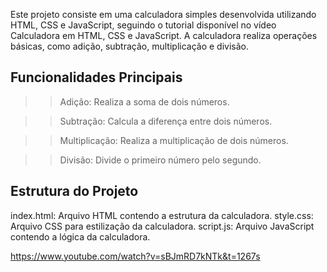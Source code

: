 Este projeto consiste em uma calculadora simples desenvolvida utilizando HTML, CSS e JavaScript, seguindo o tutorial disponível no vídeo Calculadora em HTML, CSS e JavaScript. A calculadora realiza operações básicas, como adição, subtração, multiplicação e divisão.

## Funcionalidades Principais
>> Adição: Realiza a soma de dois números.

>> Subtração: Calcula a diferença entre dois números.

>> Multiplicação: Realiza a multiplicação de dois números.

>> Divisão: Divide o primeiro número pelo segundo.

## Estrutura do Projeto
index.html: Arquivo HTML contendo a estrutura da calculadora.
style.css: Arquivo CSS para estilização da calculadora.
script.js: Arquivo JavaScript contendo a lógica da calculadora.



https://www.youtube.com/watch?v=sBJmRD7kNTk&t=1267s
